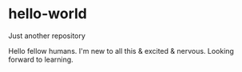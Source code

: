# hello-world
Just another repository

Hello fellow humans.
I'm new to all this & excited & nervous. Looking forward to learning.
